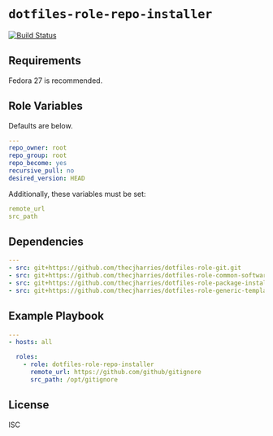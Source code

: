# `dotfiles-role-repo-installer`

[![Build Status](https://travis-ci.org/thecjharries/dotfiles-role-repo-installer.svg?branch=master)](https://travis-ci.org/thecjharries/dotfiles-role-repo-installer)


## Requirements

Fedora 27 is recommended.

## Role Variables

Defaults are below.

```yml
---
repo_owner: root
repo_group: root
repo_become: yes
recursive_pull: no
desired_version: HEAD
```

Additionally, these variables must be set:

```yml
remote_url
src_path
```

## Dependencies

```yml
---
- src: git+https://github.com/thecjharries/dotfiles-role-git.git
- src: git+https://github.com/thecjharries/dotfiles-role-common-software.git
- src: git+https://github.com/thecjharries/dotfiles-role-package-installer.git
- src: git+https://github.com/thecjharries/dotfiles-role-generic-template.git
```

## Example Playbook

```yml
---
- hosts: all

  roles:
    - role: dotfiles-role-repo-installer
      remote_url: https://github.com/github/gitignore
      src_path: /opt/gitignore
```

## License

ISC
